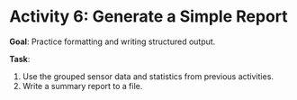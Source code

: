 # **Activity 6: Generate a Simple Report**

**Goal**: Practice formatting and writing structured output.

**Task**:

1. Use the grouped sensor data and statistics from previous activities.
2. Write a summary report to a file.
